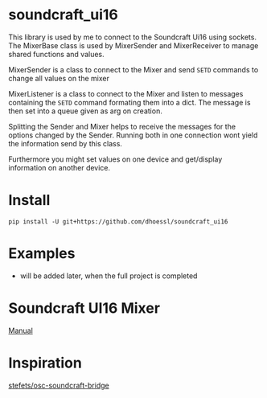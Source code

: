 # soundcraft_ui16
This library is used by me to connect to the Soundcraft Ui16 using sockets.
The MixerBase class is used by MixerSender and MixerReceiver to manage shared functions and values.

MixerSender is a class to connect to the Mixer and send `SETD` commands to change all values on the mixer

MixerListener is a class to connect to the Mixer and listen to messages containing the `SETD` command formating them into a dict.
The message is then set into a queue given as arg on creation.

Splitting the Sender and Mixer helps to receive the messages for the options changed by the Sender. Running both in one connection wont yield the information send by this class.

Furthermore you might set values on one device and get/display information on another device.

# Install

```
pip install -U git+https://github.com/dhoessl/soundcraft_ui16
```

# Examples
 * will be added later, when the full project is completed

# Soundcraft UI16 Mixer
[Manual](https://www.soundcraft.com/en/product_documents/ui_usermanual_v3-0-pdf-27c992b4-5132-4d2d-b8e2-79750de6ee29)

# Inspiration
[stefets/osc-soundcraft-bridge](https://github.com/stefets/osc-soundcraft-bridge/tree/main)
